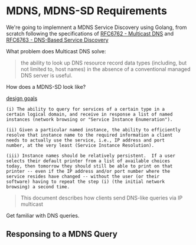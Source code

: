 # MDNS, MDNS-SD Requirements

We're going to implemnent a MDNS Service Discovery using Golang, from scratch following the specifications of [RFC6762 - Multicast DNS](https://tools.ietf.org/html/rfc6762) and [RFC6763 - DNS-Based Service Discovery](https://tools.ietf.org/html/rfc6763)

What problem does Multicast DNS solve:

>the ability to look up DNS resource record data types (including, but not limited to, host names) in the absence of a conventional managed DNS server is useful.

How does a MDNS-SD look like?

[design goals](https://tools.ietf.org/html/rfc6763#page-5)

```
(i) The ability to query for services of a certain type in a
certain logical domain, and receive in response a list of named
instances (network browsing or "Service Instance Enumeration").

(ii) Given a particular named instance, the ability to efficiently
resolve that instance name to the required information a client
needs to actually use the service, i.e., IP address and port
number, at the very least (Service Instance Resolution).

(iii) Instance names should be relatively persistent.  If a user
selects their default printer from a list of available choices
today, then tomorrow they should still be able to print on that
printer -- even if the IP address and/or port number where the
service resides have changed -- without the user (or their
software) having to repeat the step (i) (the initial network
browsing) a second time.
```

> This document describes how clients send DNS-like queries via IP multicast

Get familiar with DNS queries.

## Responsing to a MDNS Query

